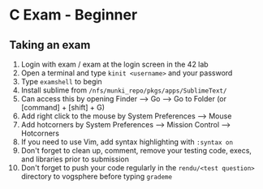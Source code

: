 # C Exam - Beginner

## Taking an exam
1. Login with exam / exam at the login screen in the 42 lab
2. Open a terminal and type ```kinit <username>``` and your password
3. Type ```examshell``` to begin
4. Install sublime from ```/nfs/munki_repo/pkgs/apps/SublimeText/```
  1. Can access this by opening Finder --> Go --> Go to Folder (or [command] + [shift] + G)
5. Add right click to the mouse by System Preferences --> Mouse
6. Add hotcorners by System Preferences --> Mission Control --> Hotcorners 
7. If you need to use Vim, add syntax highlighting with ```:syntax on```
8. Don't forget to clean up, comment, remove your testing code, execs, and libraries prior to submission
9. Don't forget to push your code regularly in the ```rendu/<test question>``` directory to vogsphere before typing ```grademe```
